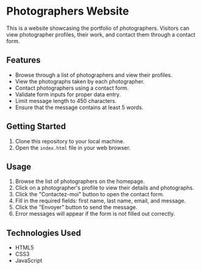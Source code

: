 # Photographers Website

This is a website showcasing the portfolio of photographers. Visitors can view photographer profiles, their work, and contact them through a contact form.

## Features

- Browse through a list of photographers and view their profiles.
- View the photographs taken by each photographer.
- Contact photographers using a contact form.
- Validate form inputs for proper data entry.
- Limit message length to 450 characters.
- Ensure that the message contains at least 5 words.

## Getting Started

1. Clone this repository to your local machine.
2. Open the `index.html` file in your web browser.

## Usage

1. Browse the list of photographers on the homepage.
2. Click on a photographer's profile to view their details and photographs.
3. Click the "Contactez-moi" button to open the contact form.
4. Fill in the required fields: first name, last name, email, and message.
5. Click the "Envoyer" button to send the message.
6. Error messages will appear if the form is not filled out correctly.

## Technologies Used

- HTML5
- CSS3
- JavaScript

